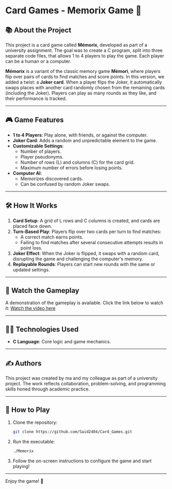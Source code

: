 
# Card Games - Memorix Game 🎴

## 📚 About the Project
This project is a card game called **Mémorix**, developed as part of a university assignment. The goal was to create a C program, split into three separate code files, that allows 1 to 4 players to play the game. Each player can be a human or a computer.

**Mémorix** is a variant of the classic memory game **Mémori**, where players flip over pairs of cards to find matches and score points. In this version, we added a twist: a **Joker card**. When a player flips the Joker, it automatically swaps places with another card randomly chosen from the remaining cards (including the Joker). Players can play as many rounds as they like, and their performance is tracked.

---

## 🎮 Game Features
- **1 to 4 Players**: Play alone, with friends, or against the computer.
- **Joker Card**: Adds a random and unpredictable element to the game.
- **Customizable Settings**:
  - Number of players.
  - Player pseudonyms.
  - Number of rows (L) and columns (C) for the card grid.
  - Maximum number of errors before losing points.
- **Computer AI**:
  - Memorizes discovered cards.
  - Can be confused by random Joker swaps.

---

## 🛠 How It Works
1. **Card Setup**: A grid of L rows and C columns is created, and cards are placed face down.
2. **Turn-Based Play**: Players flip over two cards per turn to find matches:
   - A correct match earns points.
   - Failing to find matches after several consecutive attempts results in point loss.
3. **Joker Effect**: When the Joker is flipped, it swaps with a random card, disrupting the game and challenging the computer's memory.
4. **Replayable Rounds**: Players can start new rounds with the same or updated settings.

---

## 🎥 Watch the Gameplay
A demonstration of the gameplay is available. Click the link below to watch it:
[Watch the video here](https://said2404.github.io/Card_Games/)

---

## 👩‍💻 Technologies Used
- **C Language**: Core logic and game mechanics.
---

## ✍️ Authors
This project was created by ma and my colleague as part of a university project. The work reflects collaboration, problem-solving, and programming skills honed through academic practice.

---

## 🔗 How to Play
1. Clone the repository:
   ```bash
   git clone https://github.com/Said2404/Card_Games.git
   ```
2. Run the executable:
   ```bash
   ./Memorix
   ```
3. Follow the on-screen instructions to configure the game and start playing!
---
Enjoy the game! 🎉
